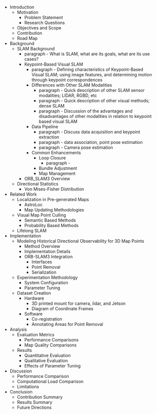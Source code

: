 * Introduction
  * Motivation
    * Problem Statement
    * Research Questions
  * Objectives and Scope
  * Contribution
  * Road Map
* Background
  * SLAM Background
    * paragraph - What is SLAM, what are its goals, what are its use cases?
    * Keypoint-Based Visual SLAM
      * paragraph - Defining characteristics of Keypoint-Based Visual SLAM; using image features, and determining motion through keypoint correspondences
      * Differences with Other SLAM Modalities
        * paragraph - Quick description of other SLAM sensor modalities; LIDAR, RGBD, etc
        * paragraph - Quick description of other visual methods; dense SLAM
        * paragraph - Discussion of the advantages and disadvantages of other modalities in relation to keypoint based visual SLAM
      * Data Pipeline
        * paragraph - Discuss data acquisition and keypoint extraction
        * paragraph - data association, point pose estimation
        * paragraph - Camera pose estimation
      * Common Enhancements
        * Loop Closure
          * paragraph - 
        * Bundle Adjustment
        * Map Management
    * ORB_SLAM3 Overview
  * Directional Statistics
    * Von Mises-Fisher Distribution
* Related Work
  * Localization in Pre-generated Maps
    * AstroLoc
    * Map Updating Methodologies
  * Visual Map Point Culling
    * Semantic Based Methods
    * Probability Based Methods
  * Lifelong SLAM
* Implementation
  * Modeling Historical Directional Observability for 3D Map Points
    * Method Overview
    * Implementation Details
    * ORB-SLAM3 Integration
      * Interfaces
      * Point Removal
      * Serialization
  * Experimentation Methodology
    * System Configuration
    * Parameter Tuning
  * Dataset Creation
    * Hardware
      * 3D printed mount for camera, lidar, and Jetson
      * Diagram of Coordinate Frames
    * Software 
      * Co-registration
      * Annotating Areas for Point Removal
* Analysis
  * Evaluation Metrics
    * Performance Comparisons
    * Map Quality Comparisons
  * Results
    * Quantitative Evaluation
    * Qualitative Evaluation
    * Effects of Parameter Tuning
* Discussion
  * Performance Comparison
  * Computational Load Comparison
  * Limitations
* Conclusion
  * Contribution Summary
  * Results Summary
  * Future Directions
